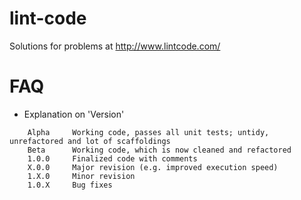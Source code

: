 # lint-code
Solutions for problems at http://www.lintcode.com/

# FAQ

* Explanation on 'Version'
```
    Alpha     Working code, passes all unit tests; untidy, unrefactored and lot of scaffoldings
    Beta      Working code, which is now cleaned and refactored
    1.0.0     Finalized code with comments
    X.0.0     Major revision (e.g. improved execution speed)
    1.X.0     Minor revision
    1.0.X     Bug fixes
```
